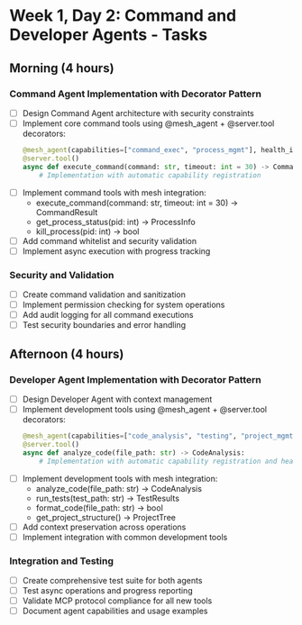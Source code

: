 # Week 1, Day 2: Command and Developer Agents - Tasks

## Morning (4 hours)
### Command Agent Implementation with Decorator Pattern
- [ ] Design Command Agent architecture with security constraints
- [ ] Implement core command tools using @mesh_agent + @server.tool decorators:
  ```python
  @mesh_agent(capabilities=["command_exec", "process_mgmt"], health_interval=15)
  @server.tool()
  async def execute_command(command: str, timeout: int = 30) -> CommandResult:
      # Implementation with automatic capability registration
  ```
- [ ] Implement command tools with mesh integration:
  - execute_command(command: str, timeout: int = 30) -> CommandResult
  - get_process_status(pid: int) -> ProcessInfo
  - kill_process(pid: int) -> bool
- [ ] Add command whitelist and security validation
- [ ] Implement async execution with progress tracking

### Security and Validation
- [ ] Create command validation and sanitization
- [ ] Implement permission checking for system operations
- [ ] Add audit logging for all command executions
- [ ] Test security boundaries and error handling

## Afternoon (4 hours)
### Developer Agent Implementation with Decorator Pattern
- [ ] Design Developer Agent with context management
- [ ] Implement development tools using @mesh_agent + @server.tool decorators:
  ```python
  @mesh_agent(capabilities=["code_analysis", "testing", "project_mgmt"], health_interval=30)
  @server.tool()
  async def analyze_code(file_path: str) -> CodeAnalysis:
      # Implementation with automatic capability registration and health monitoring
  ```
- [ ] Implement development tools with mesh integration:
  - analyze_code(file_path: str) -> CodeAnalysis
  - run_tests(test_path: str) -> TestResults  
  - format_code(file_path: str) -> bool
  - get_project_structure() -> ProjectTree
- [ ] Add context preservation across operations
- [ ] Implement integration with common development tools

### Integration and Testing
- [ ] Create comprehensive test suite for both agents
- [ ] Test async operations and progress reporting
- [ ] Validate MCP protocol compliance for all new tools
- [ ] Document agent capabilities and usage examples